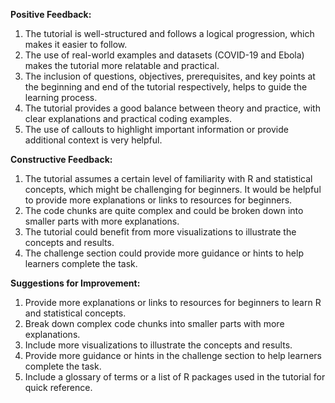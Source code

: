 **Positive Feedback:**

1. The tutorial is well-structured and follows a logical progression, which makes it easier to follow.
2. The use of real-world examples and datasets (COVID-19 and Ebola) makes the tutorial more relatable and practical.
3. The inclusion of questions, objectives, prerequisites, and key points at the beginning and end of the tutorial respectively, helps to guide the learning process.
4. The tutorial provides a good balance between theory and practice, with clear explanations and practical coding examples.
5. The use of callouts to highlight important information or provide additional context is very helpful.

**Constructive Feedback:**

1. The tutorial assumes a certain level of familiarity with R and statistical concepts, which might be challenging for beginners. It would be helpful to provide more explanations or links to resources for beginners.
2. The code chunks are quite complex and could be broken down into smaller parts with more explanations.
3. The tutorial could benefit from more visualizations to illustrate the concepts and results.
4. The challenge section could provide more guidance or hints to help learners complete the task.

**Suggestions for Improvement:**

1. Provide more explanations or links to resources for beginners to learn R and statistical concepts.
2. Break down complex code chunks into smaller parts with more explanations.
3. Include more visualizations to illustrate the concepts and results.
4. Provide more guidance or hints in the challenge section to help learners complete the task.
5. Include a glossary of terms or a list of R packages used in the tutorial for quick reference.
